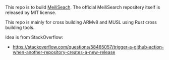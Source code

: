 This repo is to build [MeiliSeach](https://github.com/meilisearch/MeiliSearch/releases).
The official MeiliSearch repositery itself is released by MIT license.

This repo is mainly for cross building ARMv8 and MUSL using Rust cross building tools.

Idea is from StackOverflow:
- https://stackoverflow.com/questions/58465057/trigger-a-github-action-when-another-repository-creates-a-new-release
